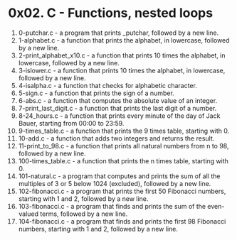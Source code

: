# 0x02. C - Functions, nested loops
1. 0-putchar.c - a program that prints _putchar, followed by a new line.
2. 1-alphabet.c - a function that prints the alphabet, in lowercase, followed by a new line.
3. 2-print_alphabet_x10.c - a function that prints 10 times the alphabet, in lowercase, followed by a new line.
4. 3-islower.c - a function that prints 10 times the alphabet, in lowercase, followed by a new line.
5. 4-isalpha.c - a function that checks for alphabetic character.
6. 5-sign.c - a function that prints the sign of a number.
7. 6-abs.c - a function that computes the absolute value of an integer.
8. 7-print_last_digit.c - a function that prints the last digit of a number.
9. 8-24_hours.c - a function that prints every minute of the day of Jack Bauer, starting from 00:00 to 23:59.
10. 9-times_table.c - a function that prints the 9 times table, starting with 0.
11. 10-add.c - a function that adds two integers and returns the result.
12. 11-print_to_98.c - a function that prints all natural numbers from n to 98, followed by a new line.
13. 100-times_table.c - a function that prints the n times table, starting with 0.
14. 101-natural.c - a program that computes and prints the sum of all the multiples of 3 or 5 below 1024 (excluded), followed by a new line.
15. 102-fibonacci.c - a program that prints the first 50 Fibonacci numbers, starting with 1 and 2, followed by a new line.
16. 103-fibonacci.c - a program that finds and prints the sum of the even-valued terms, followed by a new line.
17. 104-fibonacci.c - a program that finds and prints the first 98 Fibonacci numbers, starting with 1 and 2, followed by a new line.
